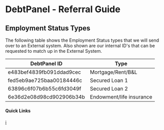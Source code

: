 # DebtPanel - Referral Guide

## Employment Status Types

The following table shows the Employment Status types that we will send over to an External system. Also shown are our internal ID's that can be requested to match up in the External System.

DebtPanel ID | Type
--- | ---
e483bef4839fb091ddad9cec | Mortgage/Rent/B&L
fed5eb9ae725baa00184446c | Secured Loan 1
63896c6f07b6b55c6fd3049f | Secured Loan 2
6e36d2e08d98cd902906b34b | Endowment/life insurance

#### Quick Links

[:information_source:](../readme.md)